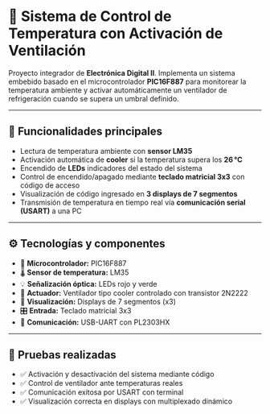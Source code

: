 # 🔧 Sistema de Control de Temperatura con Activación de Ventilación

Proyecto integrador de **Electrónica Digital II**. Implementa un sistema embebido basado en el microcontrolador **PIC16F887** para monitorear la temperatura ambiente y activar automáticamente un ventilador de refrigeración cuando se supera un umbral definido.

---

## 🎯 Funcionalidades principales

- Lectura de temperatura ambiente con **sensor LM35**
- Activación automática de **cooler** si la temperatura supera los **26 °C**
- Encendido de **LEDs** indicadores del estado del sistema
- Control de encendido/apagado mediante **teclado matricial 3x3** con código de acceso
- Visualización de código ingresado en **3 displays de 7 segmentos**
- Transmisión de temperatura en tiempo real vía **comunicación serial (USART)** a una PC

---

## ⚙️ Tecnologías y componentes

- 🧠 **Microcontrolador:** PIC16F887
- 🌡️ **Sensor de temperatura:** LM35
- 💡 **Señalización óptica:** LEDs rojo y verde
- 🧊 **Actuador:** Ventilador tipo cooler controlado con transistor 2N2222
- 🔢 **Visualización:** Displays de 7 segmentos (x3)
- 🎛️ **Entrada:** Teclado matricial 3x3
- 🔌 **Comunicación:** USB-UART con PL2303HX

---

## 🧪 Pruebas realizadas

- ✅ Activación y desactivación del sistema mediante código
- ✅ Control de ventilador ante temperaturas reales
- ✅ Comunicación exitosa por USART con terminal
- ✅ Visualización correcta en displays con multiplexado dinámico





